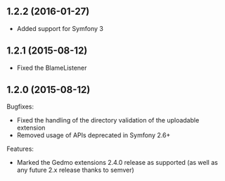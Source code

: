 ## 1.2.2 (2016-01-27)

* Added support for Symfony 3

## 1.2.1 (2015-08-12)

* Fixed the BlameListener

## 1.2.0 (2015-08-12)

Bugfixes:

* Fixed the handling of the directory validation of the uploadable extension
* Removed usage of APIs deprecated in Symfony 2.6+

Features:

* Marked the Gedmo extensions 2.4.0 release as supported (as well as any future 2.x release thanks to semver)
